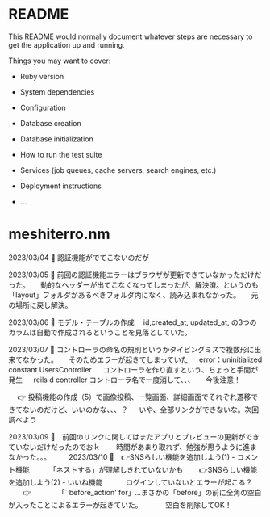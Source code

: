 # README

This README would normally document whatever steps are necessary to get the
application up and running.

Things you may want to cover:

* Ruby version

* System dependencies

* Configuration

* Database creation

* Database initialization

* How to run the test suite

* Services (job queues, cache servers, search engines, etc.)

* Deployment instructions

* ...
# meshiterro.nm

2023/03/04
🍚 認証機能がでてこないのだが

2023/03/05
🍚 前回の認証機能エラーはブラウザが更新できていなかっただけだった。
　 動的なヘッダーが出てこなくなってしまったが、解決済。というのも「layout」フォルダがあるべきフォルダ内になく、読み込まれなかった。
　 元の場所に戻し解決。

2023/03/06
🍚 モデル・テーブルの作成
 　id,created_at, updated_at, の3つのカラムは自動で作成されるということを見落としていた。

2023/03/07
🍚 コントローラの命名の規則というかタイピングミスで複数形に出来てなかった。
　 そのためエラーが起きてしまっていた
　 error：uninitialized constant UsersController
　 コントローラを作り直すという、ちょっと手間が発生
　 reils d controller コントローラ名で一度消して、、、
　 今後注意！

　 👉 投稿機能の作成（5）で画像投稿、一覧画面、詳細画面でそれぞれ遷移できてないのだけど、いいのかな、、、？
　    いや、全部リンクができないな。次回調べよう

2023/03/09
🍚　前回のリンクに関してはまたアプリとプレビューの更新ができていないだけだったのでおｋ
　　時間があまり取れず、勉強が思うように進まなかった。。。
　　
2023/03/10
🍚　👉SNSらしい機能を追加しよう(1) - コメント機能
　　　「ネストする」が理解しきれていないかも
　　👉SNSらしい機能を追加しよう(2) - いいね機能
　　　ログインしていないとエラーが起こる？
　　👉　
　　　「` before_action' for」...まさかの「before」の前に全角の空白が入ったことによるエラーが起きていた。
　　　空白を削除してOK！